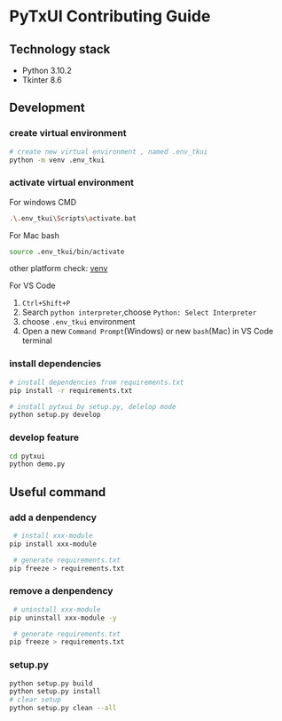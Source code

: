 # PyTxUI Contributing Guide

## Technology stack

- Python 3.10.2
- Tkinter 8.6

## Development

### create virtual environment

```sh
# create new virtual environment , named .env_tkui
python -m venv .env_tkui
```

### activate virtual environment

For windows CMD

```sh
.\.env_tkui\Scripts\activate.bat
```

For Mac bash

```sh
source .env_tkui/bin/activate
```

other platform check: [venv](https://docs.python.org/3/library/venv.html)

For VS Code

1. `Ctrl+Shift+P`
2. Search `python interpreter`,choose `Python: Select Interpreter`
3. choose `.env_tkui` environment
4. Open a new `Command Prompt`(Windows) or new `bash`(Mac) in VS Code terminal

### install dependencies

```sh
# install dependencies from requirements.txt
pip install -r requirements.txt

# install pytxui by setup.py, delelop mode
python setup.py develop

```

### develop feature

```sh
cd pytxui
python demo.py
```

## Useful command

### add a denpendency

```sh
 # install xxx-module
pip install xxx-module

 # generate requirements.txt
pip freeze > requirements.txt
```

### remove a denpendency

```sh
 # uninstall xxx-module
pip uninstall xxx-module -y

 # generate requirements.txt
pip freeze > requirements.txt
```

### setup.py

```sh
python setup.py build
python setup.py install
# clear setup
python setup.py clean --all
```
